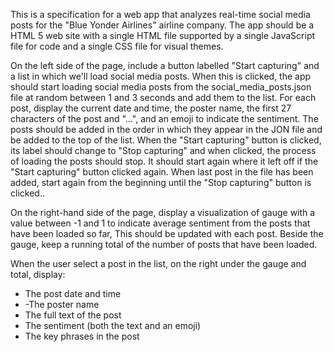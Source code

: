 This is a specification for a web app that analyzes real-time social media posts for the "Blue Yonder Airlines" airline company. The app should be a HTML 5 web site with a single HTML file supported by a single JavaScript file for code and a single CSS file for visual themes.

On the left side of the page, include a button labelled "Start capturing" and a list in which we'll load social media posts. When this is clicked, the app should start loading social media posts from the social_media_posts.json file at random between 1 and 3 seconds and add them to the list. For each post, display the current date and time, the poster name, the first 27 characters of the post and "...", and an emoji to indicate the sentiment. The posts should be added in the order in which they appear in the JON file and be added to the top of the list. When the "Start capturing" button is clicked, its label should change to "Stop capturing" and when clicked, the process of loading the posts should stop. It should start again where it left off if the "Start capturing" button clicked again. When last post in the file has been added, start again from the beginning until the "Stop capturing" button is clicked..

On the right-hand side of the page, display a visualization of gauge with a value between -1 and 1 to indicate average sentiment from the posts that have been loaded so far, This should be updated with each post. Beside the gauge, keep a running total of the number of posts that have been loaded.

When the user select a post in the list, on the right under the gauge and total, display:

- The post date and time
- -The poster name
- The full text of the post
- The sentiment (both the text and an emoji)
- The key phrases in the post
